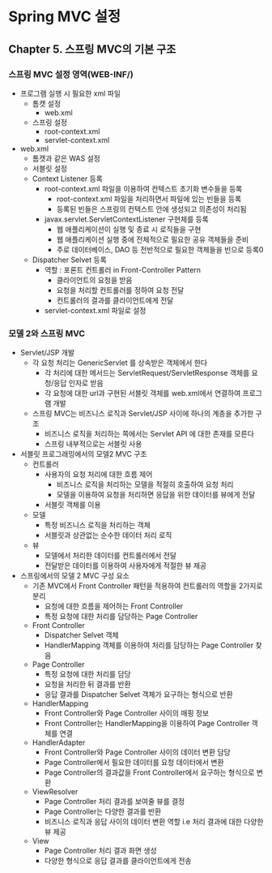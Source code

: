 # Spring MVC 설정

## Chapter 5. 스프링 MVC의 기본 구조
### 스프링 MVC 설정 영역(WEB-INF/)
* 프로그램 실행 시 필요한 xml 파일
  * 톰캣 설정
    * web.xml
  * 스프링 설정
    * root-context.xml
    * servlet-context.xml
* web.xml
  * 톰캣과 같은 WAS 설정
  * 서블릿 설정
  * Context Listener 등록
    * root-context.xml 파일을 이용하여 컨텍스트 초기화 변수들을 등록
      * root-context.xml 파일을 처리하면서 파일에 있는 빈들을 등록
      * 등록된 빈들은 스프링의 컨텍스트 안에 생성되고 의존성이 처리됨
    * javax.servlet.ServletContextListener 구현체를 등록
      * 웹 애플리케이션이 실행 및 종료 시 로직들을 구현
      * 웹 애플리케이션 실행 중에 전체적으로 필요한 공유 객체들을 준비
      * 주로 데이터베이스, DAO 등 전반적으로 필요한 객체들을 빈으로 등록0
  * Dispatcher Selvet 등록
    * 역할 : 포론트 컨트롤러 in Front-Controller Pattern
      * 클라이언트의 요청을 받음
      * 요청을 처리할 컨트롤러를 정하여 요청 전달
      * 컨트롤러의 결과를 클라이언트에게 전달
    * servlet-context.xml 파일로 설정
    
### 모델 2와 스프링 MVC
* Servlet/JSP 개발
  * 각 요청 처리는 GenericServlet 를 상속받은 객체에서 한다
    * 각 처리에 대한 메서드는 ServletRequest/ServletResponse 객체를 요청/응답 인자로 받음
    * 각 요청에 대한 url과 구현된 서블릿 객체를 web.xml에서 연결하여 프로그램 개발
  * 스프링 MVC는 비즈니스 로직과 Servlet/JSP 사이에 하나의 계층을 추가한 구조
    * 비즈니스 로직을 처리하는 쪽에서는 Servlet API 에 대한 존재를 모른다
    * 스프링 내부적으로는 서블릿 사용
* 서블릿 프로그래밍에서의 모델2 MVC 구조
  * 컨트롤러
    * 사용자의 요청 처리에 대한 흐름 제어
      * 비즈니스 로직을 처리하는 모델을 적절히 호출하여 요청 처리
      * 모델을 이용하여 요청을 처리하면 응답을 위한 데이터를 뷰에게 전달
    * 서블릿 객체를 이용
  * 모델
    * 특정 비즈니스 로직을 처리하는 객체
    * 서블릿과 상관없는 순수한 데이터 처리 로직
  * 뷰
    * 모델에서 처리한 데이터를 컨트롤러에서 전달
    * 전달받은 데이터를 이용하여 사용자에게 적절한 뷰 제공
* 스프링에서의 모델 2 MVC 구성 요소
  * 기존 MVC에서 Front Controller 패턴을 적용하여 컨트롤러의 역할을 2가지로 분리
    * 요청에 대한 흐름을 제어하는 Front Controller
    * 특정 요청에 대한 처리를 담당하는 Page Controller
  * Front Controller
    * Dispatcher Selvet 객체
    * HandlerMapping 객체를 이용하여 처리를 담당하는 Page Controller 찾음
  * Page Controller
    * 특정 요청에 대한 처리를 담당
    * 요청을 처리한 뒤 결과를 반환
    * 응답 결과를 Dispatcher Selvet 객체가 요구하는 형식으로 반환
  * HandlerMapping
    * Front Controller와 Page Controller 사이의 매핑 정보
    * Front Controller는 HandlerMapping을 이용하여 Page Controller 객체를 연결
  * HandlerAdapter
    * Front Controller와 Page Controller 사이의 데이터 변환 담당
    * Page Controller에서 필요한 데이터를 요청 데이터에서 변환
    * Page Controller의 결과값을 Front Controller에서 요구하는 형식으로 변환
  * ViewResolver
    * Page Controller 처리 결과를 보여줄 뷰를 결정
    * Page Controller는 다양한 결과를 반환
    * 비즈니스 로직과 응답 사이의 데이터 변환 역할 i.e 처리 결과에 대한 다양한 뷰 제공
  * View
    * Page Controller 처리 결과 화면 생성
    * 다양한 형식으로 응답 결과를 클라이언트에게 전송